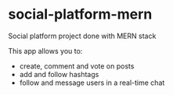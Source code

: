 # social-platform-mern
Social platform project done with MERN stack

This app allows you to:
- create, comment and vote on posts
- add and follow hashtags
- follow and message users in a real-time chat
